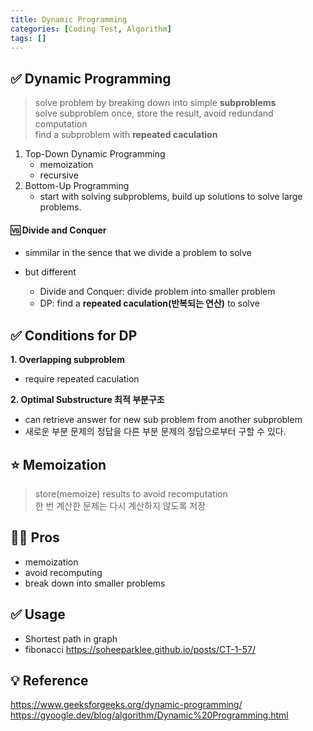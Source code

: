 ```yaml
---
title: Dynamic Programming
categories: [Coding Test, Algorithm]
tags: []
---
```


## ✅ Dynamic Programming

> solve problem by breaking down into simple **subproblems** <br>
> solve subproblem once, store the result, avoid redundand computation <br>
> find a subproblem with **repeated caculation** <br>

1. Top-Down Dynamic Programming
   - memoization
   - recursive
2. Bottom-Up Programming
   - start with solving subproblems, build up solutions to solve large problems.

#### 🆚 Divide and Conquer

- simmilar in the sence that we divide a problem to solve

- but different
  - Divide and Conquer: divide problem into smaller problem
  - DP: find a **repeated caculation(반복되는 연산)** to solve

## ✅ Conditions for DP

**1. Overlapping subproblem**

- require repeated caculation

**2. Optimal Substructure 최적 부분구조**

- can retrieve answer for new sub problem from another subproblem
- 새로운 부분 문제의 정답을 다른 부분 문제의 정답으로부터 구할 수 있다.

## ⭐️ Memoization

> store(memoize) results to avoid recomputation <br>
> 한 번 계산한 문제는 다시 계산하지 않도록 저장 <br>

## 👍🏻 Pros

- memoization
- avoid recomputing
- break down into smaller problems

## ✅ Usage

- Shortest path in graph
- fibonacci
  <https://soheeparklee.github.io/posts/CT-1-57/>

## 💡 Reference

<https://www.geeksforgeeks.org/dynamic-programming/> <br>
<https://gyoogle.dev/blog/algorithm/Dynamic%20Programming.html> <br>
